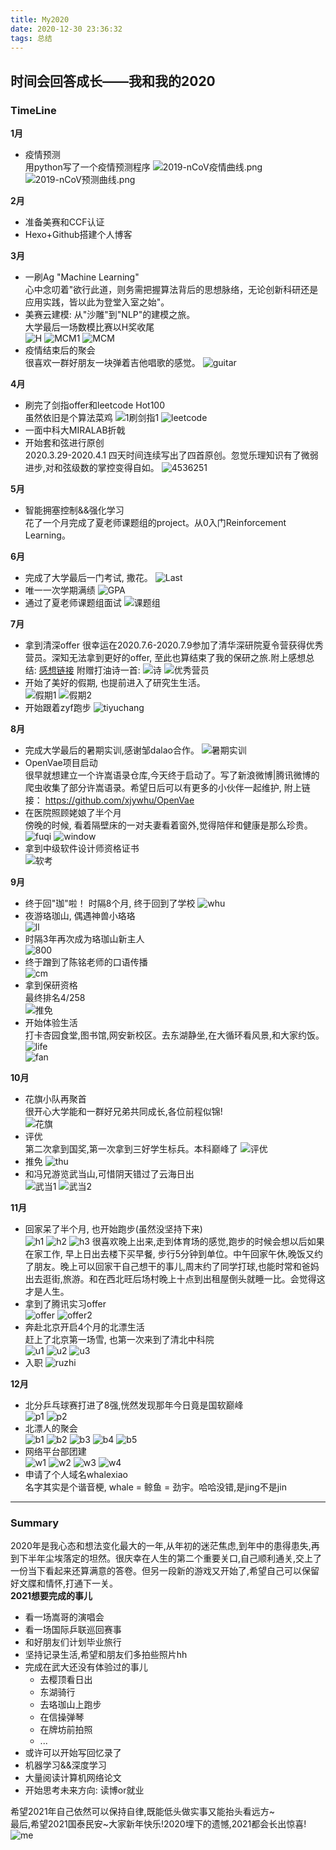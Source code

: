 ```yaml
---
title: My2020
date: 2020-12-30 23:36:32
tags: 总结
---
```

## 时间会回答成长——我和我的2020
<!---more---> 
### TimeLine
**1月**
- 疫情预测  
用python写了一个疫情预测程序
![2019-nCoV疫情曲线.png](My2020/2019-nCoV疫情曲线.png) 
![2019-nCoV预测曲线.png](My2020/myplot.png)  

**2月**
- 准备美赛和CCF认证
- Hexo+Github搭建个人博客  

**3月**
- 一刷Ag "Machine Learning"  
心中念叨着"欲行此道，则务需把握算法背后的思想脉络，无论创新科研还是应用实践，皆以此为登堂入室之始"。
- 美赛云建模: 从"沙雕"到"NLP"的建模之旅。  
大学最后一场数模比赛以H奖收尾  
![H](My2020/H.png) 
![MCM1](My2020/MCM1.jpg) 
![MCM](My2020/MCM2.jpg) 
- 疫情结束后的聚会  
很喜欢一群好朋友一块弹着吉他唱歌的感觉。
![guitar](My2020/guitar.jpg) 

**4月**
- 刷完了剑指offer和leetcode Hot100  
虽然依旧是个算法菜鸡
![1刷剑指1](My2020/1刷剑指1.png)
![leetcode](My2020/leetcode1.png)  
- 一面中科大MIRALAB折戟
- 开始套和弦进行原创  
2020.3.29-2020.4.1 四天时间连续写出了四首原创。忽觉乐理知识有了微弱进步,对和弦级数的掌控变得自如。
![4536251](My2020/4536251.png)  

**5月**
- 智能拥塞控制&&强化学习  
花了一个月完成了夏老师课题组的project。从0入门Reinforcement Learning。

**6月**
- 完成了大学最后一门考试, 撒花。
![Last](My2020/Last.png)
- 唯一一次学期满绩
![GPA](My2020/GPA.jpg)
- 通过了夏老师课题组面试
![课题组](My2020/课题组.png)


**7月**
- 拿到清深offer
很幸运在2020.7.6-2020.7.9参加了清华深研院夏令营获得优秀营员。深知无法拿到更好的offer, 至此也算结束了我的保研之旅.附上感想总结: 
[感想链接](https://xjywhu.github.io/2020/08/20/20200709-夏令营感想/)
附赠打油诗一首:
![诗](My2020/诗.png)
![优秀营员](My2020/优秀营员.png)
- 开始了美好的假期, 也提前进入了研究生生活。  
![假期1](My2020/假期1.jpeg)
![假期2](My2020/假期2.jpg)  
- 开始跟着zyf跑步
![tiyuchang](My2020/tiyuchang.jpg)  

**8月**
- 完成大学最后的暑期实训,感谢邹dalao合作。
![暑期实训](My2020/暑期实训.png)
- OpenVae项目启动  
很早就想建立一个许嵩语录仓库,今天终于启动了。写了新浪微博|腾讯微博的爬虫收集了部分许嵩语录。希望日后可以有更多的小伙伴一起维护, 附上链接：
https://github.com/xjywhu/OpenVae 
- 在医院照顾姥娘了半个月  
傍晚的时候, 看着隔壁床的一对夫妻看着窗外,觉得陪伴和健康是那么珍贵。  
![fuqi](My2020/fuqi.jpg)
![window](My2020/window.jpg)
- 拿到中级软件设计师资格证书  
![软考](My2020/软考.png)


**9月**
- 终于回"珈"啦！
时隔8个月, 终于回到了学校
![whu](My2020/whu.jpg)
- 夜游珞珈山, 偶遇神兽小珞珞  
![ll](My2020/ll.jpg)
- 时隔3年再次成为珞珈山新主人  
![800](My2020/800.jpg)
- 终于蹭到了陈铭老师的口语传播  
![cm](My2020/cm.jpg)
- 拿到保研资格  
最终排名4/258  
![推免](My2020/推免.png)
- 开始体验生活  
打卡杏园食堂,图书馆,网安新校区。去东湖静坐,在大循环看风景,和大家约饭。
![life](My2020/life.jpg)  
![fan](My2020/fan.jpg)  

**10月**
- 花旗小队再聚首  
很开心大学能和一群好兄弟共同成长,各位前程似锦!  
![花旗](My2020/花旗.jpg)
- 评优  
第二次拿到国奖,第一次拿到三好学生标兵。本科巅峰了
![评优](My2020/评优.png)
- 推免
![thu](My2020/thu.png)
- 和冯兄游览武当山,可惜阴天错过了云海日出  
![武当1](My2020/武当1.jpg)
![武当2](My2020/武当2.jpg)

**11月**
- 回家呆了半个月, 也开始跑步(虽然没坚持下来)  
![h1](My2020/h1.jpg)
![h2](My2020/h2.jpg)
![h3](My2020/h3.jpg)
很喜欢晚上出来,走到体育场的感觉,跑步的时候会想以后如果在家工作, 早上日出去楼下买早餐, 步行5分钟到单位。中午回家午休,晚饭又约了朋友。晚上可以回家干自己想干的事儿,周末约了同学打球,也能时常和爸妈出去逛街,旅游。和在西北旺后场村晚上十点到出租屋倒头就睡一比。会觉得这才是人生。
- 拿到了腾讯实习offer  
![offer](My2020/offer.png)
![offer2](My2020/offer2.png)
- 奔赴北京开启4个月的北漂生活  
赶上了北京第一场雪, 也第一次来到了清北中科院  
![u1](My2020/u1.jpg)
![u2](My2020/u2.jpg)
![u3](My2020/u3.jpg)  
- 入职
![ruzhi](My2020/ruzhi.jpg)  


**12月**
- 北分乒乓球赛打进了8强,恍然发现那年今日竟是国软巅峰  
![p1](My2020/p1.jpg)
![p2](My2020/p2.png)
- 北漂人的聚会  
![b1](My2020/b1.jpg)
![b2](My2020/b2.jpg)
![b3](My2020/b3.jpg)
![b4](My2020/b4.jpg)
![b5](My2020/b5.jpg)
- 网络平台部团建  
![w1](My2020/w1.jpg)
![w2](My2020/w2.jpg)
![w3](My2020/w3.jpg)
![w4](My2020/w4.jpg)  
- 申请了个人域名whalexiao  
名字其实是个谐音梗, whale = 鲸鱼 = 劲宇。哈哈没错,是jing不是jin

---
### Summary
2020年是我心态和想法变化最大的一年,从年初的迷茫焦虑,到年中的患得患失,再到下半年尘埃落定的坦然。很庆幸在人生的第二个重要关口,自己顺利通关,交上了一份当下看起来还算满意的答卷。但另一段新的游戏又开始了,希望自己可以保留好文牒和情怀,打通下一关。  
**2021想要完成的事儿**
- 看一场嵩哥的演唱会
- 看一场国际乒联巡回赛事
- 和好朋友们计划毕业旅行
- 坚持记录生活,希望和朋友们多拍些照片hh
- 完成在武大还没有体验过的事儿
    - 去樱顶看日出
    - 东湖骑行
    - 去珞珈山上跑步
    - 在信操弹琴
    - 在牌坊前拍照
    - ...
- 或许可以开始写回忆录了
- 机器学习&&深度学习
- 大量阅读计算机网络论文
- 开始思考未来方向: 读博or就业  

希望2021年自己依然可以保持自律,既能低头做实事又能抬头看远方~  
最后,希望2021国泰民安~大家新年快乐!2020埋下的遗憾,2021都会长出惊喜!
![me](me.jpg)  

